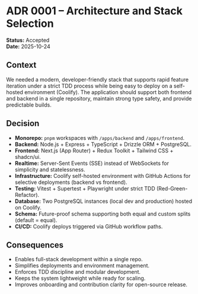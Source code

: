 # ADR 0001 – Architecture and Stack Selection

**Status:** Accepted  
**Date:** 2025-10-24  

## Context
We needed a modern, developer-friendly stack that supports rapid feature iteration under a strict TDD process while being easy to deploy on a self-hosted environment (Coolify). The application should support both frontend and backend in a single repository, maintain strong type safety, and provide predictable builds.

## Decision
- **Monorepo:** `pnpm` workspaces with `/apps/backend` and `/apps/frontend`.
- **Backend:** Node.js + Express + TypeScript + Drizzle ORM + PostgreSQL.
- **Frontend:** Next.js (App Router) + Redux Toolkit + Tailwind CSS + shadcn/ui.
- **Realtime:** Server-Sent Events (SSE) instead of WebSockets for simplicity and statelessness.
- **Infrastructure:** Coolify self-hosted environment with GitHub Actions for selective deployments (backend vs frontend).
- **Testing:** Vitest + Supertest + Playwright under strict TDD (Red-Green-Refactor).
- **Database:** Two PostgreSQL instances (local dev and production) hosted on Coolify.
- **Schema:** Future-proof schema supporting both equal and custom splits (default = equal).
- **CI/CD:** Coolify deploys triggered via GitHub workflow paths.

## Consequences
- Enables full-stack development within a single repo.
- Simplifies deployments and environment management.
- Enforces TDD discipline and modular development.
- Keeps the system lightweight while ready for scaling.
- Improves onboarding and contribution clarity for open-source release.
